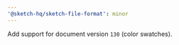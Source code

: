 ```yaml
---
'@sketch-hq/sketch-file-format': minor
---
```


Add support for document version `130` (color swatches).
